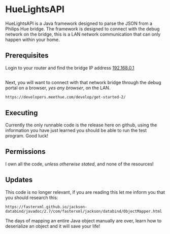 # HueLightsAPI

HueLightsAPI is a Java framework designed to parse the JSON from a Philips Hue bridge. The framework is designed to connect with the debug network on the bridge, this is a LAN network communication that can only happen within your home.

## Prerequisites

Login to your router and find the bridge IP address [192.168.0.1](https://19216801.one/)

## 
Next, you will want to connect with that network bridge through the debug portal on a browser, *yes any browser*, on the LAN.

```
https://developers.meethue.com/develop/get-started-2/
```

## Executing
Currently the only runnable code is the release here on github, using the information you have just learned you should be able to run the test program. Good luck!

## Permissions
I own all the code, *unless otherwise stated*, and none of the resources!

## Updates
This code is no longer relevant, if you are reading this let me inform you that you should research this:
```
https://fasterxml.github.io/jackson-databind/javadoc/2.7/com/fasterxml/jackson/databind/ObjectMapper.html 
```
The days of mapping an entire Java object manually are over, learn how to deserialize an object and it will save your life!
